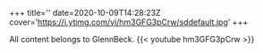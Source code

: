 +++
title=''
date=2020-10-09T14:28:23Z
cover='https://i.ytimg.com/vi/hm3GFG3pCrw/sddefault.jpg'
+++

All content belongs to GlennBeck.
{{< youtube hm3GFG3pCrw >}}
